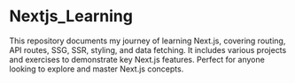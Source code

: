 # Nextjs_Learning
This repository documents my journey of learning Next.js, covering routing, API routes, SSG, SSR, styling, and data fetching. It includes various projects and exercises to demonstrate key Next.js features. Perfect for anyone looking to explore and master Next.js concepts.
